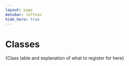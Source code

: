 ```yaml
---
layout: page
menubar: leftnav
hide_hero: true
---
```


# Classes

{Class table and explanation of what to register for here}